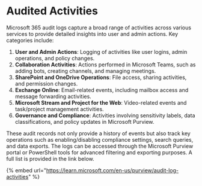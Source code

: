 # Audited Activities

Microsoft 365 audit logs capture a broad range of activities across various services to provide detailed insights into user and admin actions. Key categories include:

1. **User and Admin Actions**: Logging of activities like user logins, admin operations, and policy changes.
2. **Collaboration Activities**: Actions performed in Microsoft Teams, such as adding bots, creating channels, and managing meetings.
3. **SharePoint and OneDrive Operations**: File access, sharing activities, and permission changes.
4. **Exchange Online**: Email-related events, including mailbox access and message forwarding activities.
5. **Microsoft Stream and Project for the Web**: Video-related events and task/project management activities.
6. **Governance and Compliance**: Activities involving sensitivity labels, data classifications, and policy updates in Microsoft Purview.

These audit records not only provide a history of events but also track key operations such as enabling/disabling compliance settings, search queries, and data exports. The logs can be accessed through the Microsoft Purview portal or PowerShell tools for advanced filtering and exporting purposes. A full list is provided in the link below.&#x20;

{% embed url="https://learn.microsoft.com/en-us/purview/audit-log-activities" %}
